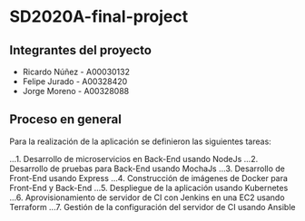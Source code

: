 # SD2020A-final-project

## Integrantes del proyecto

* Ricardo Núñez - A00030132
* Felipe Jurado - A00328420
* Jorge Moreno - A00328088

## Proceso en general

Para la realización de la aplicación se definieron las siguientes tareas:

...1. Desarrollo de microservicios en Back-End usando NodeJs
...2. Desarrollo de pruebas para Back-End usando MochaJs
...3. Desarrollo de Front-End usando Express
...4. Construcción de imágenes de Docker para Front-End y Back-End 
...5. Despliegue de la aplicación usando Kubernetes
...6. Aprovisionamiento de servidor de CI con Jenkins en una EC2 usando Terraform
...7. Gestión de la configuración del servidor de CI usando Ansible

